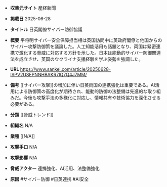 - **収集元サイト**
産経新聞

- **掲載日**
2025-06-28

- **タイトル**
日英閣僚サイバー防御協議

- **概要**
平将明サイバー安全保障担当相は英国訪問中に英政府閣僚と他国からのサイバー攻撃防御策を議論した。人工知能活用も話題となり、両国は緊密連携で激化する脅威に対応する方針を示した。日本は能動的サイバー防御関連法を成立させ、英国のウクライナ支援経験を学ぶ姿勢を強調した。

- **URL**
https://www.sankei.com/article/20250628-ISPV2USEPNNHBAKR7IQ7Q4J7MM/

- **備考**
[[サイバー攻撃]]の増加に伴い日英両国の連携強化は重要である。AI活用による防御策の高度化が期待され、能動的防御の法整備は先進的な取り組みだ。今後も攻撃手法の多様化に対応し、情報共有や技術協力を深化させる必要がある。

- **分類**
[[脅威トレンド]]

- **組織名**
N/A

- **業種**
[[N/A]]

- **攻撃手口**
N/A

- **攻撃影響**
N/A

- **脅威アクター**
連携強化、AI活用、法整備強化

- **原因**
#サイバー防御 #日英連携 #AI安全
